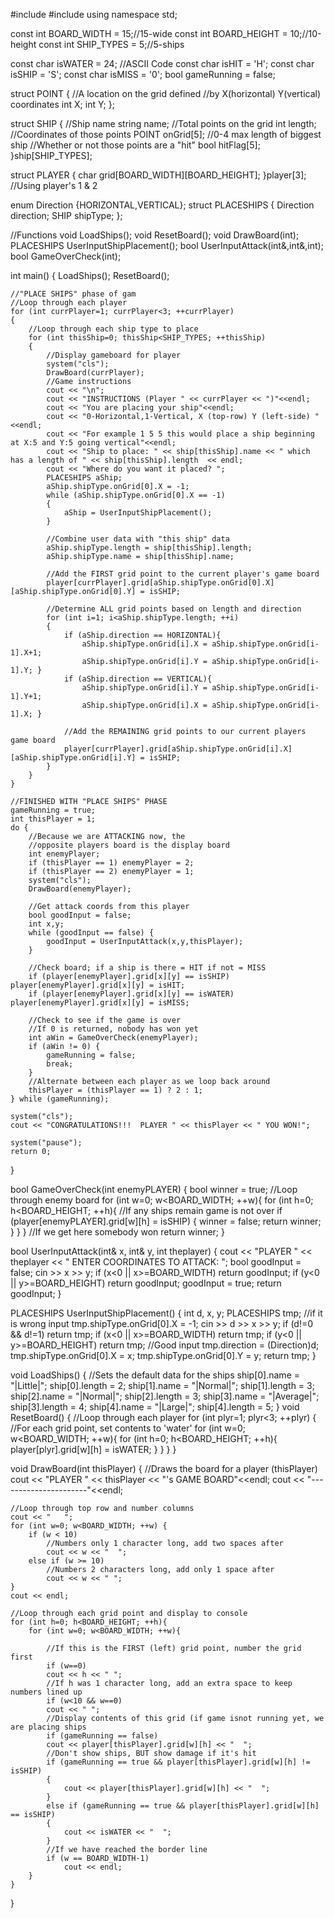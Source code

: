 #include <iostream>
#include <string>
using namespace std;

const int BOARD_WIDTH = 15;//15-wide
const int BOARD_HEIGHT = 10;//10-height
const int SHIP_TYPES = 5;//5-ships

const char isWATER = 24; //ASCII Code
const char isHIT = 'H';
const char isSHIP = 'S';
const char isMISS = '0';
bool gameRunning = false;

struct POINT {
	//A location on the grid defined
	//by X(horizontal) Y(vertical) coordinates
	int X;
	int Y;
};

struct SHIP {
	//Ship name
	string name;
	//Total points on the grid
	int length;
	//Coordinates of those points
	POINT onGrid[5]; //0-4 max length of biggest ship
	//Whether or not those points are a "hit"
	bool hitFlag[5];
}ship[SHIP_TYPES];

struct PLAYER {
	char grid[BOARD_WIDTH][BOARD_HEIGHT];
}player[3]; //Using player's 1 & 2

enum Direction {HORIZONTAL,VERTICAL};
struct PLACESHIPS {
	Direction direction;
	SHIP shipType;
};

//Functions
void LoadShips();
void ResetBoard();
void DrawBoard(int);
PLACESHIPS UserInputShipPlacement();
bool UserInputAttack(int&,int&,int);
bool GameOverCheck(int);

int main()
{
	LoadShips();
	ResetBoard();

	//"PLACE SHIPS" phase of gam
	//Loop through each player
	for (int currPlayer=1; currPlayer<3; ++currPlayer)
	{
		//Loop through each ship type to place
		for (int thisShip=0; thisShip<SHIP_TYPES; ++thisShip)
		{
			//Display gameboard for player
			system("cls");
			DrawBoard(currPlayer);
			//Game instructions
			cout << "\n";
			cout << "INSTRUCTIONS (Player " << currPlayer << ")"<<endl;
			cout << "You are placing your ship"<<endl;
			cout << "0-Horizontal,1-Vertical, X (top-row) Y (left-side) "<<endl;
			cout << "For example 1 5 5 this would place a ship beginning at X:5 and Y:5 going vertical"<<endl;
			cout << "Ship to place: " << ship[thisShip].name << " which has a length of " << ship[thisShip].length  << endl;
			cout << "Where do you want it placed? ";
			PLACESHIPS aShip;
			aShip.shipType.onGrid[0].X = -1;
			while (aShip.shipType.onGrid[0].X == -1)
			{
				aShip = UserInputShipPlacement();
			}

			//Combine user data with "this ship" data
			aShip.shipType.length = ship[thisShip].length;
			aShip.shipType.name = ship[thisShip].name;

			//Add the FIRST grid point to the current player's game board
			player[currPlayer].grid[aShip.shipType.onGrid[0].X][aShip.shipType.onGrid[0].Y] = isSHIP;

			//Determine ALL grid points based on length and direction
			for (int i=1; i<aShip.shipType.length; ++i)
			{
				if (aShip.direction == HORIZONTAL){
					aShip.shipType.onGrid[i].X = aShip.shipType.onGrid[i-1].X+1;
					aShip.shipType.onGrid[i].Y = aShip.shipType.onGrid[i-1].Y; }
				if (aShip.direction == VERTICAL){
					aShip.shipType.onGrid[i].Y = aShip.shipType.onGrid[i-1].Y+1;
					aShip.shipType.onGrid[i].X = aShip.shipType.onGrid[i-1].X; }

				//Add the REMAINING grid points to our current players game board
				player[currPlayer].grid[aShip.shipType.onGrid[i].X][aShip.shipType.onGrid[i].Y] = isSHIP;
			}
		}
	}

	//FINISHED WITH "PLACE SHIPS" PHASE
	gameRunning = true;
	int thisPlayer = 1;
	do {
		//Because we are ATTACKING now, the
		//opposite players board is the display board
		int enemyPlayer;
		if (thisPlayer == 1) enemyPlayer = 2;
		if (thisPlayer == 2) enemyPlayer = 1;
		system("cls");
		DrawBoard(enemyPlayer);

		//Get attack coords from this player
		bool goodInput = false;
		int x,y;
		while (goodInput == false) {
			goodInput = UserInputAttack(x,y,thisPlayer);
		}

		//Check board; if a ship is there = HIT if not = MISS
		if (player[enemyPlayer].grid[x][y] == isSHIP) player[enemyPlayer].grid[x][y] = isHIT;
		if (player[enemyPlayer].grid[x][y] == isWATER) player[enemyPlayer].grid[x][y] = isMISS;

		//Check to see if the game is over
		//If 0 is returned, nobody has won yet
		int aWin = GameOverCheck(enemyPlayer);
		if (aWin != 0) {
			gameRunning = false;
			break;
		}
		//Alternate between each player as we loop back around
		thisPlayer = (thisPlayer == 1) ? 2 : 1;
	} while (gameRunning);

	system("cls");
	cout << "CONGRATULATIONS!!!  PLAYER " << thisPlayer << " YOU WON!";

	system("pause");
	return 0;
}


bool GameOverCheck(int enemyPLAYER)
{
	bool winner = true;
	//Loop through enemy board
	for (int w=0; w<BOARD_WIDTH; ++w){
			for (int h=0; h<BOARD_HEIGHT; ++h){
				//If any ships remain game is not over
				if (player[enemyPLAYER].grid[w][h] = isSHIP)
					{
						winner = false;
						return winner;
					}
		}
    }
	//If we get here somebody won
	return winner;
}


bool UserInputAttack(int& x, int& y, int theplayer)
{
	cout  << "PLAYER " << theplayer << " ENTER COORDINATES TO ATTACK: ";
	bool goodInput = false;
	cin >> x >> y;
	if (x<0 || x>=BOARD_WIDTH) return goodInput;
	if (y<0 || y>=BOARD_HEIGHT) return goodInput;
	goodInput = true;
	return goodInput;
}

PLACESHIPS UserInputShipPlacement()
{
	int d, x, y;
	PLACESHIPS tmp;
	//if it is wrong input
	tmp.shipType.onGrid[0].X = -1;
	cin >> d >> x >> y;
	if (d!=0 && d!=1) return tmp;
	if (x<0 || x>=BOARD_WIDTH) return tmp;
	if (y<0 || y>=BOARD_HEIGHT) return tmp;
	//Good input
	tmp.direction = (Direction)d;
	tmp.shipType.onGrid[0].X = x;
	tmp.shipType.onGrid[0].Y = y;
	return tmp;
}

void LoadShips()
{
	//Sets the default data for the ships
	ship[0].name = "|Little|"; ship[0].length = 2;
	ship[1].name = "|Normal|"; ship[1].length = 3;
	ship[2].name = "|Normal|"; ship[2].length = 3;
	ship[3].name = "|Average|"; ship[3].length = 4;
	ship[4].name = "|Large|"; ship[4].length = 5;
}
void ResetBoard()
{
	//Loop through each player
	for (int plyr=1; plyr<3; ++plyr)
	{
		//For each grid point, set contents to 'water'
		for (int w=0; w<BOARD_WIDTH; ++w){
			for (int h=0; h<BOARD_HEIGHT; ++h){
				player[plyr].grid[w][h] = isWATER;
		}
		}
	}
}

void DrawBoard(int thisPlayer)
{
	//Draws the board for a player (thisPlayer)
	cout << "PLAYER " << thisPlayer << "'s GAME BOARD"<<endl;
	cout << "----------------------"<<endl;

	//Loop through top row and number columns
	cout << "   ";
	for (int w=0; w<BOARD_WIDTH; ++w) {
		if (w < 10)
			//Numbers only 1 character long, add two spaces after
			cout << w << "  ";
		else if (w >= 10)
			//Numbers 2 characters long, add only 1 space after
			cout << w << " ";
	}
	cout << endl;

	//Loop through each grid point and display to console
	for (int h=0; h<BOARD_HEIGHT; ++h){
		for (int w=0; w<BOARD_WIDTH; ++w){

			//If this is the FIRST (left) grid point, number the grid first
			if (w==0)
            cout << h << " ";
			//If h was 1 character long, add an extra space to keep numbers lined up
			if (w<10 && w==0)
			cout << " ";
			//Display contents of this grid (if game isnot running yet, we are placing ships
			if (gameRunning == false)
            cout << player[thisPlayer].grid[w][h] << "  ";
			//Don't show ships, BUT show damage if it's hit
			if (gameRunning == true && player[thisPlayer].grid[w][h] != isSHIP)
			{
                cout << player[thisPlayer].grid[w][h] << "  ";
            }
			else if (gameRunning == true && player[thisPlayer].grid[w][h] == isSHIP)
			{
			    cout << isWATER << "  ";
            }
			//If we have reached the border line
			if (w == BOARD_WIDTH-1)
                cout << endl;
		}
	}
}
